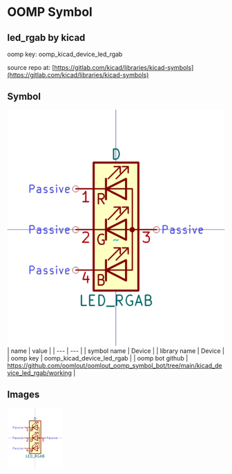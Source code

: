 # OOMP Symbol  
## led_rgab  by kicad  
  
oomp key: oomp_kicad_device_led_rgab  
  
source repo at: [https://gitlab.com/kicad/libraries/kicad-symbols](https://gitlab.com/kicad/libraries/kicad-symbols)  
## Symbol  
  
[![working.png](working_600.png)](working.png)  
| name | value | 
| --- | --- | 
| symbol name | Device | 
| library name | Device | 
| oomp key | oomp_kicad_device_led_rgab | 
| oomp bot github | https://github.com/oomlout/oomlout_oomp_symbol_bot/tree/main/kicad_device_led_rgab/working | 
## Images  
  
[![working.png](working_140.png)](working.png)  
